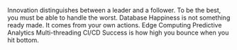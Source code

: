 Innovation distinguishes between a leader and a follower. To be the best, you must be able to handle the worst. Database Happiness is not something ready made. It comes from your own actions. Edge Computing Predictive Analytics Multi-threading CI/CD Success is how high you bounce when you hit bottom.
